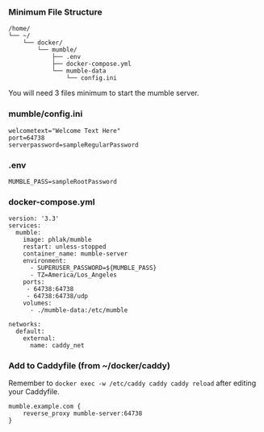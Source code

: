 ### Minimum File Structure
```
/home/
└── ~/
    └── docker/
        └── mumble/
            ├── .env
            ├── docker-compose.yml
	        └── mumble-data
				└── config.ini
```

You will need 3 files minimum to start the mumble server.

### mumble/config.ini
```
welcometext="Welcome Text Here"
port=64738
serverpassword=sampleRegularPassword
```

### .env
```
MUMBLE_PASS=sampleRootPassword
```

### docker-compose.yml
```
version: '3.3'
services:
  mumble:
    image: phlak/mumble
    restart: unless-stopped
	container_name: mumble-server
    environment:
      - SUPERUSER_PASSWORD=${MUMBLE_PASS}
      - TZ=America/Los_Angeles
    ports:
     - 64738:64738
     - 64738:64738/udp
    volumes:
      - ./mumble-data:/etc/mumble
	  
networks:
  default:
    external:
      name: caddy_net
```

### Add to Caddyfile (from ~/docker/caddy)
Remember to `docker exec -w /etc/caddy caddy caddy reload` after editing your Caddyfile.
```
mumble.example.com {
	reverse_proxy mumble-server:64738
}
```
